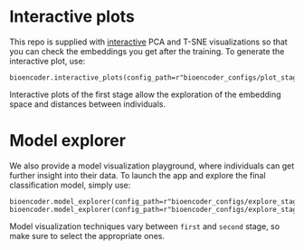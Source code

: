 
# Interactive plots

This repo is supplied with [interactive](https://bokeh.org/) PCA and T-SNE visualizations so that you can check the embeddings you get after the training. To generate the interactive plot, use:

```
bioencoder.interactive_plots(config_path=r"bioencoder_configs/plot_stage1.yml")
```

Interactive plots of the first stage allow the exploration of the embedding space and distances between individuals.

# Model explorer

We also provide a model visualization playground, where individuals can get further insight into their data. To launch the app and explore the final classification model, simply use:

```
bioencoder.model_explorer(config_path=r"bioencoder_configs/explore_stage1.yml")
bioencoder.model_explorer(config_path=r"bioencoder_configs/explore_stage2.yml")
```

Model visualization techniques vary between `first` and `second` stage, so make sure to select the appropriate ones.

